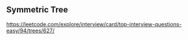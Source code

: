 ## Symmetric Tree
https://leetcode.com/explore/interview/card/top-interview-questions-easy/94/trees/627/
